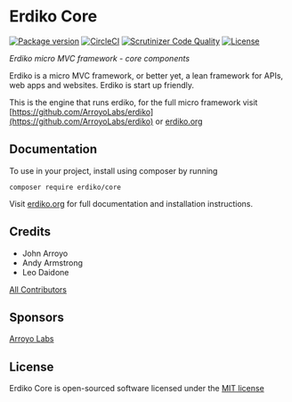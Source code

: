 Erdiko Core
===========

[![Package version](https://img.shields.io/packagist/v/erdiko/core.svg?style=flat-square)](https://packagist.org/packages/erdiko/core) [![CircleCI](https://circleci.com/gh/Erdiko/core.svg?style=svg)](https://circleci.com/gh/Erdiko/core) [![Scrutinizer Code Quality](https://scrutinizer-ci.com/g/Erdiko/core/badges/quality-score.png?b=master)](https://scrutinizer-ci.com/g/Erdiko/core/?branch=master) [![License](https://poser.pugx.org/erdiko/core/license)](https://packagist.org/packages/erdiko/core)

*Erdiko micro MVC framework - core components*

Erdiko is a micro MVC framework, or better yet, a lean framework for APIs, web apps and websites.  Erdiko is start up friendly.

This is the engine that runs erdiko, for the full micro framework visit
[https://github.com/ArroyoLabs/erdiko](https://github.com/ArroyoLabs/erdiko) or [erdiko.org](http://www.erdiko.org/)


Documentation
-------------

To use in your project, install using composer by running

    composer require erdiko/core

Visit [erdiko.org](http://www.erdiko.org/) for full documentation and installation instructions.


Credits
-------

* John Arroyo
* Andy Armstrong
* Leo Daidone

[All Contributors](https://github.com/Erdiko/core/graphs/contributors)


Sponsors
--------

[Arroyo Labs](http://www.arroyolabs.com/)


License
-------

Erdiko Core is open-sourced software licensed under the [MIT license](http://opensource.org/licenses/MIT)
